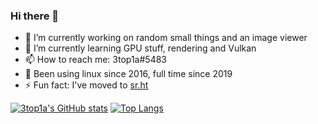 ### Hi there 👋

<!--
Here are some ideas to get you started:

- 🔭 I’m currently working on ...
- 🌱 I’m currently learning ...
- 👯 I’m looking to collaborate on ...
- 🤔 I’m looking for help with ...
- 💬 Ask me about ...
- 📫 How to reach me: ...
- 😄 Pronouns: ...
- ⚡ Fun fact: ...
-->

<div id="header" align="center">
</div>

- 🔭 I’m currently working on random small things and an image viewer
- 🌱 I’m currently learning GPU stuff, rendering and Vulkan
- 📫 How to reach me: 3top1a#5483
- 🐧 Been using linux since 2016, full time since 2019
- ⚡ Fun fact: I've moved to [sr.ht](https://sr.ht/~e-topy/)


[![3top1a's GitHub stats](https://github-readme-stats.vercel.app/api?username=3top1a&show_icons=true&theme=gruvbox)](https://github.com/anuraghazra/github-readme-stats)
[![Top Langs](https://github-readme-stats.vercel.app/api/top-langs/?username=3top1a&hide=c,CMake,Makefile&exclude_repo=godot,3top1a&layout=compact&langs_count=8&theme=gruvbox)](https://github.com/anuraghazra/github-readme-stats)
